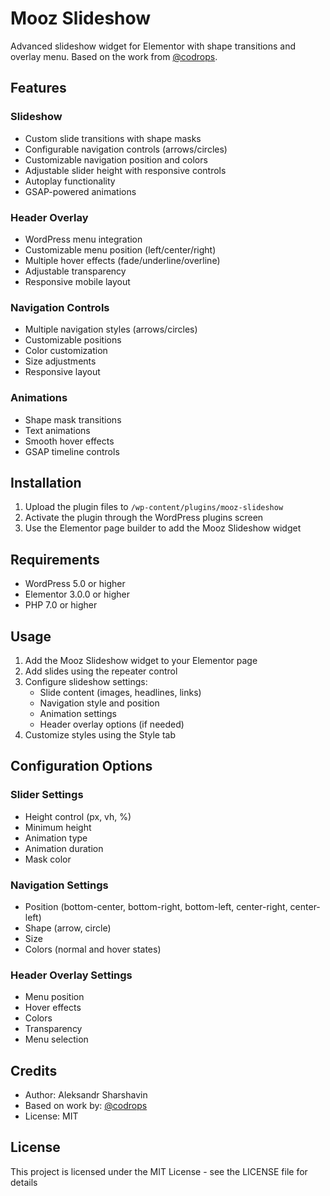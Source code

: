 # Mooz Slideshow

Advanced slideshow widget for Elementor with shape transitions and overlay menu. Based on the work from [@codrops](https://github.com/codrops).

## Features

### Slideshow
- Custom slide transitions with shape masks
- Configurable navigation controls (arrows/circles)
- Customizable navigation position and colors
- Adjustable slider height with responsive controls
- Autoplay functionality
- GSAP-powered animations

### Header Overlay
- WordPress menu integration
- Customizable menu position (left/center/right)
- Multiple hover effects (fade/underline/overline)
- Adjustable transparency
- Responsive mobile layout

### Navigation Controls
- Multiple navigation styles (arrows/circles)
- Customizable positions
- Color customization
- Size adjustments
- Responsive layout

### Animations
- Shape mask transitions
- Text animations
- Smooth hover effects
- GSAP timeline controls

## Installation

1. Upload the plugin files to `/wp-content/plugins/mooz-slideshow`
2. Activate the plugin through the WordPress plugins screen
3. Use the Elementor page builder to add the Mooz Slideshow widget

## Requirements

- WordPress 5.0 or higher
- Elementor 3.0.0 or higher
- PHP 7.0 or higher

## Usage

1. Add the Mooz Slideshow widget to your Elementor page
2. Add slides using the repeater control
3. Configure slideshow settings:
   - Slide content (images, headlines, links)
   - Navigation style and position
   - Animation settings
   - Header overlay options (if needed)
4. Customize styles using the Style tab

## Configuration Options

### Slider Settings
- Height control (px, vh, %)
- Minimum height
- Animation type
- Animation duration
- Mask color

### Navigation Settings
- Position (bottom-center, bottom-right, bottom-left, center-right, center-left)
- Shape (arrow, circle)
- Size
- Colors (normal and hover states)

### Header Overlay Settings
- Menu position
- Hover effects
- Colors
- Transparency
- Menu selection

## Credits

- Author: Aleksandr Sharshavin
- Based on work by: [@codrops](https://github.com/codrops)
- License: MIT

## License

This project is licensed under the MIT License - see the LICENSE file for details 